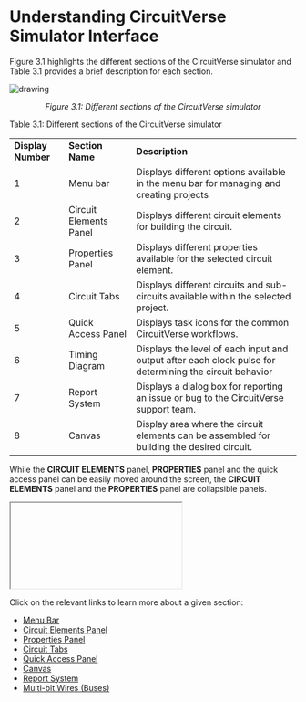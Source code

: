 # Understanding CircuitVerse Simulator Interface

Figure 3.1 highlights the different sections of the CircuitVerse simulator and Table 3.1 provides a brief description for each section. 

![drawing](/images/img_chapter3/3.1.png)

<div align="center"><em>Figure 3.1: Different sections of the CircuitVerse simulator</em></div>

Table 3.1: Different sections of the CircuitVerse simulator
<table>
  <tr>
   <td><strong>Display Number</strong>
   </td>
   <td><strong>Section Name</strong>
   </td>
   <td><strong>Description</strong>
   </td>
  </tr>
  <tr>
   <td>1
   </td>
   <td>Menu bar
   </td>
   <td>Displays different options available in the menu bar for managing and creating projects 
   </td>
  </tr>
  <tr>
   <td>2
   </td>
   <td>Circuit Elements Panel
   </td>
   <td>Displays different circuit elements for building the circuit.
   </td>
  </tr>
  <tr>
   <td>3
   </td>
   <td>Properties Panel
   </td>
   <td>Displays different properties available for the selected circuit element.
   </td>
  </tr>
  <tr>
   <td>4
   </td>
   <td>Circuit Tabs
   </td>
   <td>Displays different circuits and sub-circuits available within the selected project.
   </td>
  </tr>
  <tr>
   <td>5
   </td>
   <td>Quick Access Panel
   </td>
   <td>Displays task icons for the common CircuitVerse workflows.
   </td>
  </tr>
  <tr>
   <td>6
   </td>
   <td>Timing Diagram
   </td>
   <td>Displays the level of each input and output after each clock pulse for determining the circuit behavior
   </td>
  </tr>
  <tr>
   <td>7
   </td>
   <td>Report System
   </td>
   <td>Displays a dialog box for reporting an issue or bug to the CircuitVerse support team.
   </td>
  </tr>
  <tr>
   <td>8
   </td>
   <td>Canvas
   </td>
   <td>Display area where the circuit elements can be assembled for building the desired circuit.
   </td>
  </tr>
</table>

While the **CIRCUIT ELEMENTS** panel, **PROPERTIES** panel and the quick access panel can be easily moved around the screen, the **CIRCUIT ELEMENTS** panel and the **PROPERTIES** panel are collapsible panels.

<div><iframe>Insert customize video panels video</iframe></div>

Click on the relevant links to learn more about a given section:

* [Menu Bar](/chapter3/menubar.md)
* [Circuit Elements Panel](/chapter3/circuitelements.md)
* [Properties Panel](/chapter3/properties.md)
* [Circuit Tabs](/chapter3/circuittabs.md)
* [Quick Access Panel](/chapter3/quickaccesspanel.md)
* [Canvas](/chapter3/canvas.md)
* [Report System](/chapter3/reportsystem.md)
* [Multi-bit Wires (Buses)](/chapter3/wires.md)